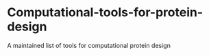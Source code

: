 # Computational-tools-for-protein-design
A maintained list of tools for computational protein design

